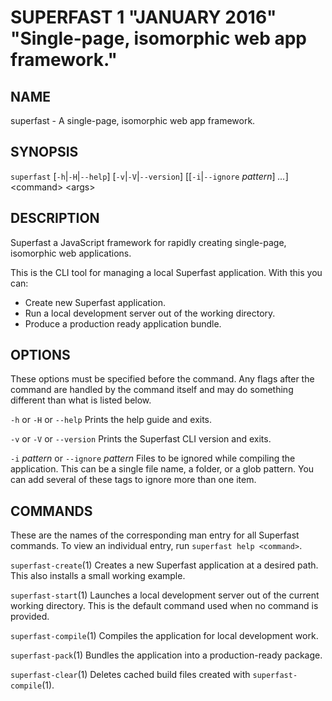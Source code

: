 # SUPERFAST 1 "JANUARY 2016" "Single-page, isomorphic web app framework."

## NAME

superfast - A single-page, isomorphic web app framework.

## SYNOPSIS

`superfast` [`-h`|`-H`|`--help`] [`-v`|`-V`|`--version`]
          [[`-i`|`--ignore` *pattern*] *...*]
          \<command\> \<args\>

## DESCRIPTION

Superfast a JavaScript framework for rapidly creating single-page, isomorphic web applications.

This is the CLI tool for managing a local Superfast application. With this you can:

- Create new Superfast application.
- Run a local development server out of the working directory.
- Produce a production ready application bundle.

## OPTIONS

These options must be specified before the command. Any flags after the command are handled by the command itself and may do something different than what is listed below.

`-h` or `-H` or `--help`
  Prints the help guide and exits.

`-v` or `-V` or `--version`
  Prints the Superfast CLI version and exits.

`-i` *pattern* or `--ignore` *pattern*
  Files to be ignored while compiling the application. This can be a single file name, a folder, or a glob pattern. You can add several of these tags to ignore more than one item.

## COMMANDS

These are the names of the corresponding man entry for all Superfast commands. To view an individual entry, run `superfast help <command>`.

`superfast-create`(1)
  Creates a new Superfast application at a desired path. This also installs a small working example.

`superfast-start`(1)
  Launches a local development server out of the current working directory. This is the default command used when no command is provided.

`superfast-compile`(1)
  Compiles the application for local development work.

`superfast-pack`(1)
  Bundles the application into a production-ready package.

`superfast-clear`(1)
  Deletes cached build files created with `superfast-compile`(1).
